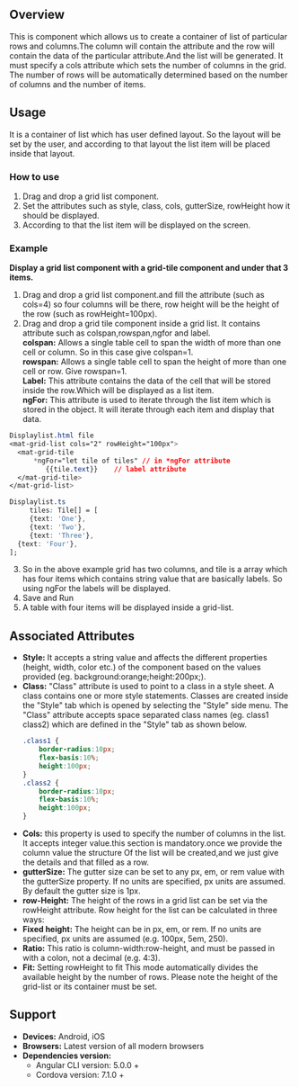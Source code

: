 ## Overview 
This is component which allows us to create a container of list of particular rows and columns.The column will contain the attribute and the row will contain the data of the particular attribute.And the list will be generated. It must specify a cols attribute which sets the number of columns in the grid. The number of rows will be automatically determined based on the number of columns and the number of items. 
## Usage
It is a container of list which has user defined layout. So the layout will be set by the user, and according to that layout the list item will be placed inside that layout.
### How to use
1. Drag and drop a grid list component. 
2. Set the attributes such as style, class, cols, gutterSize, rowHeight how it should be displayed. 
3. According to that the list item will be displayed on the screen.

### Example
**Display a grid list component with a grid-tile component and under that 3 items.** 
1. Drag and drop a grid list component.and fill the attribute (such as cols=4) so four columns will be there, row height will be the height of the row (such as rowHeight=100px).
2. Drag and drop a grid tile component inside a grid list. It contains attribute such as colspan,rowspan,ngfor and label.  
**colspan:** Allows a single table cell to span the width of more than one cell or column.
So in this case give colspan=1.  
**rowspan:** Allows a single table cell to span the height of more than one cell or row.
Give rowspan=1.  
 **Label:** This attribute contains the data of the cell that will be stored inside the row.Which will be displayed as a list item.  
**ngFor:** This attribute is used to iterate through the list item which is stored in the object. It will iterate through each item and display that data.
```css
Displaylist.html file
<mat-grid-list cols="2" rowHeight="100px">
  <mat-grid-tile
      *ngFor="let tile of tiles" // in *ngFor attribute
         {{tile.text}}    // label attribute
  </mat-grid-tile>
</mat-grid-list>
 ```
  ``` css
Displaylist.ts
       tiles: Tile[] = [
       {text: 'One'},
       {text: 'Two'},
       {text: 'Three'},
    {text: 'Four'},
  ];
  ```
3. So in the above example grid has two columns, and tile is a array which has four items which contains string value that are basically labels. So using ngFor the labels will be displayed.
4. Save and Run
5. A table with four items will be displayed inside a grid-list.

## Associated Attributes 
- **Style:** It accepts a string value and affects the different properties (height, width, color etc.) of the component based on the values provided (eg. background:orange;height:200px;).
- **Class:** "Class" attribute is used to point to a class in a style sheet. A class contains one or more style statements. Classes are created inside the "Style" tab which is opened by selecting the "Style" side menu. The "Class" attribute accepts space separated class names (eg. class1 class2) which are defined in the "Style" tab as shown below.
    ```css
    .class1 {
        border-radius:10px;
        flex-basis:10%;
        height:100px;
    }
    .class2 {
        border-radius:10px;
        flex-basis:10%;
        height:100px;
    }
    ```
- **Cols:** this property is used to specify the number of columns in the list. It accepts integer value.this section is mandatory.once we provide the column value the structure Of the list will be created,and we just give the details and that filled as a row.
- **gutterSize:** The gutter size can be set to any px, em, or rem value with the gutterSize property. If no units are specified, px units are assumed. By default the gutter size is 1px.
- **row-Height:** The height of the rows in a grid list can be set via the rowHeight attribute. Row height for the list can be calculated in three ways:
- **Fixed height:** The height can be in px, em, or rem. If no units are specified, px units are        assumed (e.g. 100px, 5em, 250).
- **Ratio:** This ratio is column-width:row-height, and must be passed in with a colon, not a decimal (e.g. 4:3).
- **Fit:** Setting rowHeight to fit This mode automatically divides the available height by the number of rows. Please note the height of the grid-list or its container must be set.
## Support
- **Devices:** Android, iOS
- **Browsers:**  Latest version of all modern browsers
- **Dependencies version:** 
    - Angular CLI version: 5.0.0 + 
    - Cordova version: 7.1.0 + 
